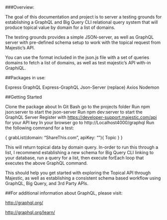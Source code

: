 ###Overview:

The goal of this documentation and project is to server a testing grounds for establishing a GraphQL and Big Query CLI relational query system that will produce topical value by domain for a list of domains.

The testing grounds provides a simple JSON-server, as well as GraphQL server with pre-defined schema setup to work with the topical request from Majestic’s API.

You can use the format included in the json.js file with a set of queries domains to fetch a list of domains, as well as test majestic’s API with-in GraphiQL.

##Packages in use:

Express 
GraphQL 
Express-GraphQL 
Json-Server (replace) 
Axios 
Nodemon

##Getting Started

Clone the package about In Git Bash go to the projects folder Run npm json:server to start the json-server Run npm dev:server to start the GraphQL Server Register with https://developer-support.majestic.com/api for your API key In your browser go to http://Localhost4000/graphql Run the following command for a test:

{ grabList(domain: “ShareThis.com”, apiKey: “”){ Topic } }

This will return topical data by domain query. In-order to run this through a list, I recommend establishing a new schema for Big Query CLI linking to your database, run a query for a list, then execute forEach loop that executes the above GraphQL command.

This should help you get started with exploring the Topical API through Majestic, as well as establishing a consistent schema based workflow using GraphQL, Big Query, and 3rd Party APIs.

##For additional information about GraphQL, please visit:

http://graphql.org/

http://graphql.org/learn/
